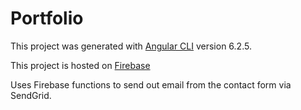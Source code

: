 # Portfolio

This project was generated with [Angular CLI](https://github.com/angular/angular-cli) version 6.2.5.

This project is hosted on [Firebase](https://singhsukhdeep-32b1b.firebaseapp.com/)

Uses Firebase functions to send out email from the contact form via SendGrid.